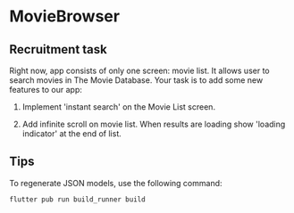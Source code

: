 # MovieBrowser

## Recruitment task

Right now, app consists of only one screen: movie list. It allows user to search movies in The Movie Database. Your task is to add some new features to our app:

1. Implement 'instant search' on the Movie List screen.

2. Add infinite scroll on movie list. When results are loading show 'loading indicator' at the end of list.

## Tips

To regenerate JSON models, use the following command:
```
flutter pub run build_runner build
```

